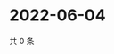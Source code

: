 # 2022-06-04

共 0 条

<!-- BEGIN WEIBO -->
<!-- 最后更新时间 Sat Jun 04 2022 07:00:51 GMT+0800 (China Standard Time) -->

<!-- END WEIBO -->
